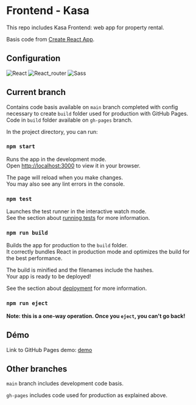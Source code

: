 # Frontend - Kasa

This repo includes Kasa Frontend: web app for property rental.

Basis code from [Create React App](https://github.com/facebook/create-react-app).

## Configuration

![_React_](https://img.shields.io/badge/react-v18.2.0-brightgreen)
![_React_router_](https://img.shields.io/badge/React%20router-v6.8.0-red)
![_Sass_](https://img.shields.io/badge/sass-v1.58.0-pink)

## Current branch

Contains code basis available on `main` branch completed with config necessary to create `build` folder used for production with GitHub Pages. Code in `build` folder available on `gh-pages` branch.

In the project directory, you can run:

### `npm start`

Runs the app in the development mode.\
Open [http://localhost:3000](http://localhost:3000) to view it in your browser.

The page will reload when you make changes.\
You may also see any lint errors in the console.

### `npm test`

Launches the test runner in the interactive watch mode.\
See the section about [running tests](https://facebook.github.io/create-react-app/docs/running-tests) for more information.

### `npm run build`

Builds the app for production to the `build` folder.\
It correctly bundles React in production mode and optimizes the build for the best performance.

The build is minified and the filenames include the hashes.\
Your app is ready to be deployed!

See the section about [deployment](https://facebook.github.io/create-react-app/docs/deployment) for more information.

### `npm run eject`

**Note: this is a one-way operation. Once you `eject`, you can't go back!**

## Démo

Link to GitHub Pages demo:
[demo](https://geoffreycoste.github.io/ocr_kasa/)

## Other branches

`main` branch includes development code basis.

`gh-pages` includes code used for production as explained above.
